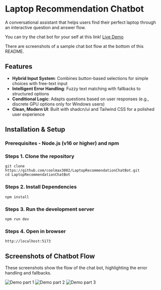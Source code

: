 # Laptop Recommendation Chatbot
A conversational assistant that helps users find their perfect laptop through an interactive question and answer flow.

You can try the chat bot for your self at this link!
[Live Demo](https://coolmax3002.github.io/LaptopRecommendationChatBot/)

There are screenshots of a sample chat bot flow at the bottom of this README.

## Features
-   **Hybrid Input System**: Combines button-based selections for simple choices with free-text input
-   **Intelligent Error Handling**: Fuzzy text matching with fallbacks to structured options
-   **Conditional Logic**: Adapts questions based on user responses (e.g., discrete GPU options only for Windows users)
-   **Clean, Modern UI**: Built with shadcn/ui and Tailwind CSS for a polished user experience

## Installation & Setup
### Prerequisites - Node.js (v16 or higher) and npm

### Steps 1.  **Clone the repository** 
    git clone https://github.com/coolmax3002/LaptopRecommendationChatBot.git
    cd LaptopRecommendationChatBot 
    
### Steps 2.  **Install Dependencies** 
    npm install

### Steps 3.  **Run the development server** 
    npm run dev
  
### Steps 4.  **Open in browser** 
    http://localhost:5173

## Screenshots of Chatbot Flow
These screenshots show the flow of the chat bot, highlighting the error handling and fallbacks.

![Demo part 1](/src/assests/chatbot-demo-1.png)
![Demo part 2](/src/assests/chatbot-demo-2.png)
![Demo part 3](/src/assests/chatbot-demo-3.png)

